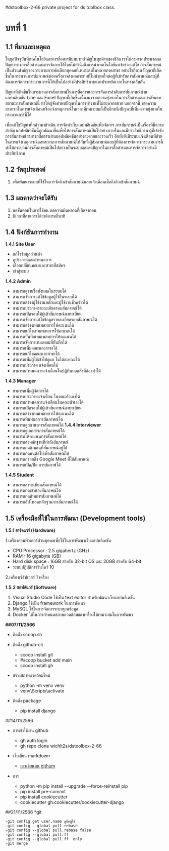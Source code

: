 #dstoolbox-2-66
private project for ds toolbox class.

# บทที่ 1
## 1.1 ที่มาและเหตุผล
ในยุคปัจจุบันที่เทคโนโลยีและการสื่อสารมีบทบาทสำคัญในทุกด้านของชีวิต เราไม่สามารถประมวลผลปัญหาทางการสื่อสารและการจัดการได้โดยไม่คำนึงถึงการนำเทคโนโลยีมาเข้าช่วยแก้ไข การสัมภาษณ์เป็นส่วนสำคัญของกระบวนการคัดเลือกบุคคลที่เหมาะสมในหลายภาคสาขา อย่างไรก็ตาม ปัญหาที่เกิดขึ้นในกระบวนการสัมภาษณ์บ่อยครั้งอาจส่งผลกระทบที่ไม่น่าพอใจต่อผู้ที่เข้ารับการสัมภาษณ์และผู้ที่ต้องการจัดการกระบวนการนี้ให้เป็นไปอย่างมีประสิทธิภาพและประหยัดเวลาในทางกลับกัน

ปัญหาที่เกิดขึ้นในกระบวนการสัมภาษณ์ในการสื่อสารและการจัดการลำดับการสัมภาษณ์ผ่านแอปพลิเคชัน Line และ Excel ปัญหาที่เกิดขึ้นเนื่องมาจากความยุ่งยากในการสื่อสารและการอัพเดทสถานะการสัมภาษณ์นี้ ทำให้ผู้จัดทำพบปัญหาในการทำงานที่ไม่สะดวกสบาย นอกจากนี้ ขาดความสามารถในการแจ้งเตือนหรือแจ้งเหตุการณ์ในเวลาที่เหมาะสมก็เป็นอีกหนึ่งปัญหาที่เพิ่มความยุ่งยากในกระบวนการนี้ได้

เพื่อแก้ไขปัญหาที่กล่าวมาข้างต้น การจัดทำเว็บแอปพลิเคชันเพื่อจัดการ การสัมภาษณ์เป็นเรื่องที่มีความสำคัญ แอปพลิเคชันนี้ถูกพัฒนาขึ้นเพื่อให้การสัมภาษณ์เป็นไปอย่างราบรื่นและมีประสิทธิภาพ ผู้ที่เข้ารับการสัมภาษณ์สามารถสื่อสารผ่านแอปพลิเคชันอย่างสะดวกและรวดเร็ว อีกทั้งยังมีระบบแจ้งเตือนที่ช่วยในการแจ้งเหตุการณ์และสถานะการสัมภาษณ์ให้กับทั้งผู้สัมภาษณ์และผู้ที่ต้องการจัดการกระบวนการนี้ ทำให้กระบวนการสัมภาษณ์เป็นไปอย่างเป็นระบบและลดปัญหาในการสื่อสารและการจัดการอย่างมีประสิทธิภาพ


## 1.2 วัตถุประสงค์
  1. เพื่อพัฒนาระบบที่ใช้ในการจัดคิวเข้าสัมภาษณ์และแจ้งเตือนเมื่อถึงคิวเข้าสัมภาษณ์

## 1.3 ผลคาดว่าจะได้รับ
  1. ลดขั้นตอนในการใช้คน ลดความผิดพลาดที่เกิดจากคน
  2. มีเวลาที่คาดการได้ว่าต้องรอกี่นาที

## 1.4 ฟังก์ชันการทำงาน

__1.4.1 Site User__
  - แก้ไขข้อมูลส่วนตัว
  - ดูประกาศและกำหนดการ
  - เลือกเปลี่ยนคณะและสาขาที่สมัคร
  - เข้าสู่ระบบ

__1.4.2 Admin__
  - สามารถดูรายชื่อทั้งหมดในระบบได้
  - สามารถจัดการแก้ไข้ข้อมูลผู้ใช้ในระบบได้
  - สามารถสร้างผู้ใช้งานหลักและผู้ใช้งานชั่วคร่าวได้
  - สามารถประกาศรายละเอียดรอบสัมภาษณ์ได้
  - สามารถเปิดรอบให้ผู้เข้าสัมภาษณ์ลงทะเบียน
  - สามารถจัดการแก้ไขข้อมูลรายละเอียดรอบสัมภาษณ์ได้
  - สามารถสร้างเทมเพลทการให้คะแนนได้
  - สามารถแก้ไขเทมเพลทการให้คะแนนได้
  - สามารถบันทึกเทมเพลทการให้คะแนนได้
  - สามารถจัดการเทมเพลมที่บันทึกได้
  - สามารถเพิ่มคณะและสาขาได้
  - สามารถแก้ไขคณะและสาขาได้
  - สามารถเพิ่มผู้ใช้เข้าไปดูแล ในได้ละคณะได้
  - สามารถประกาศ แจ้งเตือนได้
  - สามารถกำหนดการแจ้งเตือนในปฎิทินบอกสิ่งที่ต้องทำได้

__1.4.3 Manager__
  - สามารถเพิ่มผู้จัดการได้
  - สามารถประกาศแจ้งเตือน ในคณะตัวเองได้
  - สามารถกำหนดการแจ้งเตือนในคณะตัวเองได้
  - สามารถเปิดรอบให้ผู้เข้าสัมภาษณ์ลงทะเบียน
  - สามารถสร้างเทมเพลทการให้คะแนนได้
  - สามารถพิมพ์ผลการสัมภาษณ์ได้
  - สามารถดูสถานะการสัมภาษณ์ได้
__1.4.4 Interviewer__
  - สามารถดูเอกสารการสัมภาษณ์ได้
  - สามารถให้คะแนนการสัมภาษณ์ได้
  - สามารถส่งหลักฐานที่กำลังสัมภาษณ์
  - สามารถกดข้ามคนที่สัมภาษณ์อยู่ได้
  - สามารถกดคนต่อไปเพื่อสัมภาษณ์ได้
  - สามารถกรอกลิ้ง Google Meet ที่ใช้สัมภาษณ์
  - สามารถเปิด/ปิด การสัมภาษ์ได้
    
__1.4.5 Student__
  - สามารถลงทะเบียนสัมภาษณ์ได้
  - สามารถกดเข้าห้องสัมภาษณ์ได้
  - สามารถกดข้ามการสัมภาษณ์ได้
  - สามารถอัปโหลดหลักฐานการสัมภาษณ์ได้

## 1.5 เครื่องมือที่ใช้ในการพัฒนา (Development tools)
__1.5.1 ฮาร์ดแวร์ (Hardware)__

  1.เครื่องคอมพิวเตอร์ส่วนบุคคลเพื่อใช้ในการพัฒนาเว็บแอปพลิเคชัน
  - CPU Processor : 2.5 gigahertz (GHz) 
  - RAM : 16  gigabyte (GB)
  - Hard disk space : 16GB สำหรับ 32-bit OS และ 20GB สำหรับ 64-bit
  - ระบบปฏิบัติการวินโดว์ 10

2.เครื่องเซิร์ฟเวอร์ 1 เครื่อง

__1.5.2 ซอฟต์แวร์ (Software)__
  1. Visual Studio Code ใช้เป็น text editor สำหรับพัฒนาเว็บแอปพลิเคชัน
  2. Django ใช้เป็น framework ในการพัฒนา
  3. MySQL  ใช้ในการจัดการระบบฐานข้อมูล
  4. Docker ใช้ในการกำหนดสภาพแวดล้อมของเครื่องให้เหมาะสมในการพัฒนา


__##07/11/2566__

  * ติดตั้ง scoop.sh

  * ติดตั้ง github-cli
  
    - scoop install git
    - #scoop bucket add main
    - scoop install gh
  * สร้างสภาพแวดล้อมใหม่
  
    - python -m venv venv
    - venv\Scripts\activate
  * ติดตั้ง package
  
    - pip install django
    
##14/11/2566

 * การเข้าใช้งาน github
 
   - gh auth login
   - gh repo clone wichit2s/dstoolbox-2-66

* เว็บเขียน markdown
  - [การเขียนบน githum](https://docs.github.com/en/get-started/writing-on-github/getting-started-with-writing-and-formatting-on-github/basic-writing-and-formatting-syntax)
 * การ
   - python -m pip install --upgrade --force-reinstall pip
   - pip install pre-commit
   - pip install cookiecutter
   - cookiecutter gh:cookiecutter/cookiecutter-django
  
##21/11/2566
  *git
  
    -git config get user.name ดูชื่อผู้ใช้
    -git config --global pull.rebase
    -git config --global pull.rebase false
    -git config --global pull.ff  
    -git config --global pull.ff  only
    -git merge
